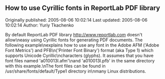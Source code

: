 ## How to use Cyrillic fonts in ReportLab PDF library 
Originally published: 2005-08-06 10:02:14 
Last updated: 2005-08-06 10:02:14 
Author: Yuriy Tkachenko 
 
By default ReportLab PDF library <http://www.reportlab.com> doesn't allow\neasy using Cyrillic fonts for generating PDF documents. The following example\nexplains how to use any font in the Adobe AFM ('Adobe Font Metrics') and PFB\n('Printer Font Binary') format (aka Type 1) which supports Unicode Cyrillic\ncharacters (glyphs). It assumes that you have font files named 'a010013l.afm'\nand 'a010013l.pfb' in the same directory with this example.\nThe font files can be found in /usr/share/fonts/default/Type1 directory in\nmany Linux distributions.